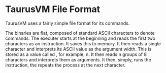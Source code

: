 # TaurusVM File Format
TaurusVM uses a fairly simple file format for its commands.

The binaries are flat, composed of standard ASCII characters to denote commands. The executer starts at the beginning and reads the first two characters as an instruction. It saves this to memory. It then reads a single character and interprets its ASCII value as the argument width. This is stored as a value called , for example, n. It then reads n groups of 8 characters and interprets them as arguments. It then, simply, runs the instruction, the repeats the process at the next character.
